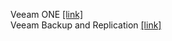 Veeam ONE [[link]](https://www.veeam.com/ru/virtualization-management-one-solution.html)  
Veeam Backup and Replication [[link]](https://www.veeam.com/ru/vm-backup-recovery-replication-software.html)  
